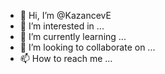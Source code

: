- 👋 Hi, I’m @KazancevE
- 👀 I’m interested in ...
- 🌱 I’m currently learning ...
- 💞️ I’m looking to collaborate on ...
- 📫 How to reach me ...

<!---
KazancevE/KazancevE is a ✨ special ✨ repository because its `README.md` (this file) appears on your GitHub profile.
You can click the Preview link to take a look at your changes.
--->
